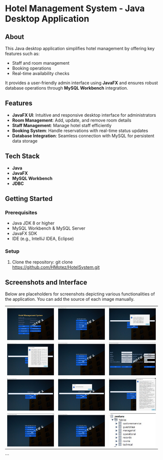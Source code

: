 # Hotel Management System - Java Desktop Application

##  About

This Java desktop application simplifies hotel management by offering key features such as:

-  Staff and room management  
-  Booking operations  
-  Real-time availability checks

It provides a user-friendly admin interface using **JavaFX** and ensures robust database operations through **MySQL Workbench** integration.

##  Features

- **JavaFX UI**: Intuitive and responsive desktop interface for administrators  
- **Room Management**: Add, update, and remove room details  
- **Staff Management**: Manage hotel staff efficiently  
- **Booking System**: Handle reservations with real-time status updates  
- **Database Integration**: Seamless connection with MySQL for persistent data storage

##  Tech Stack

- **Java**  
- **JavaFX**  
- **MySQL Workbench**  
- **JDBC**

##  Getting Started

### Prerequisites

- Java JDK 8 or higher  
- MySQL Workbench & MySQL Server  
- JavaFX SDK  
- IDE (e.g., IntelliJ IDEA, Eclipse)

### Setup

1. Clone the repository:
    git clone https://github.com/HMotez/HotelSystem.git

## Screenshots and Interface
Below are placeholders for screenshots depicting various functionalities of the application. You can add the source of each image manually.
<table> <tr> <td><img src="./src/Resources/1.JPG" width="300"/></td> <td><img src="./src/Resources/2.JPG" width="300"/></td> <td><img src="./src/Resources/3.JPG" width="300"/></td> </tr> <tr> <td><img src="./src/Resources/4.JPG" width="300"/></td> <td><img src="./src/Resources/5.JPG" width="300"/></td> <td><img src="./src/Resources/6.JPG" width="300"/></td> </tr> <tr> <td><img src="./src/Resources/7.JPG" width="300"/></td> <td><img src="./src/Resources/8.JPG" width="300"/></td> <td><img src="./src/Resources/9.JPG" width="300"/></td> </tr> <tr> <td><img src="./src/Resources/10.JPG" width="300"/></td> <td><img src="./src/Resources/11.JPG" width="300"/></td> <td><img src="./src/Resources/12.JPG" width="300"/></td> </tr> </table> ```
